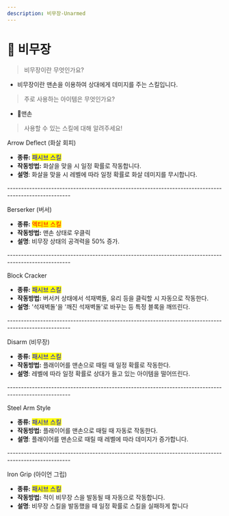```yaml
---
description: 비무장-Unarmed
---
```


# 🫱 비무장

> 비무장이란 무엇인가요?&#x20;

* 비무장이란 맨손을 이용하여 상대에게 데미지를 주는 스킬입니다.

> 주로 사용하는 아이템은 무엇인가요?

* 🫱맨손

> 사용할 수 있는 스킬에 대해 알려주세요!

Arrow Deflect (화살 회피)

* **종류:** <mark style="color:blue;">패시브 스킬</mark>
* **작동방법:** 화살을 맞을 시 일정 확률로 작동합니다.
* **설명**: 화살을 맞을 시 레벨에 따라 일정 확률로 화살 데미지를 무시합니다.

\-----------------------------------------------------------------------------------------------------

Berserker (버서)

* **종류:** <mark style="color:red;">엑티브 스킬</mark>
* **작동방법:** 맨손 상태로 우클릭
* **설명**: 비무장 상태의 공격력을 50% 증가.

\-----------------------------------------------------------------------------------------------------

Block Cracker

* **종류:** <mark style="color:blue;">패시브 스킬</mark>
* **작동방법:** 버서커 상태에서 석재벽돌, 유리 등을 클릭할 시 자동으로 작동한다.
* **설명**: '석재벽돌'을 '깨진 석재벽돌'로 바꾸는 등 특정 블록을 깨뜨린다.

\-----------------------------------------------------------------------------------------------------

Disarm (비무장)

* **종류:** <mark style="color:blue;">패시브 스킬</mark>
* **작동방법:** 플래이어를 맨손으로 때릴 때 일정 확률로 작동한다.
* **설명**: 레벨에 따라 일정 확률로 상대가 들고 있는 아이템을 떨어뜨린다.

\-----------------------------------------------------------------------------------------------------

Steel Arm Style

* **종류:** <mark style="color:blue;">패시브 스킬</mark>
* **작동방법:** 플래이어를 맨손으로 때릴 때 자동로 작동한다.
* **설명**: 플래이어를 맨손으로 때릴 때 레벨에 따라 데미지가 증가합니다.

\-----------------------------------------------------------------------------------------------------

Iron Grip (아이언 그립)

* **종류:** <mark style="color:blue;">패시브 스킬</mark>
* **작동방법:** 적이 비무장 스을 발동될 때 자동으로 작동합니다.
* **설명**: 비무장 스킬을 발동했을 때 일정 확률로 스킬을 실패하게 합니다
